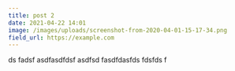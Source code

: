 ```yaml
---
title: post 2
date: 2021-04-22 14:01
image: /images/uploads/screenshot-from-2020-04-01-15-17-34.png
field_url: https://example.com
---
```

ds fadsf asdfasdfdsf asdfsd fasdfdasfds fdsfds f